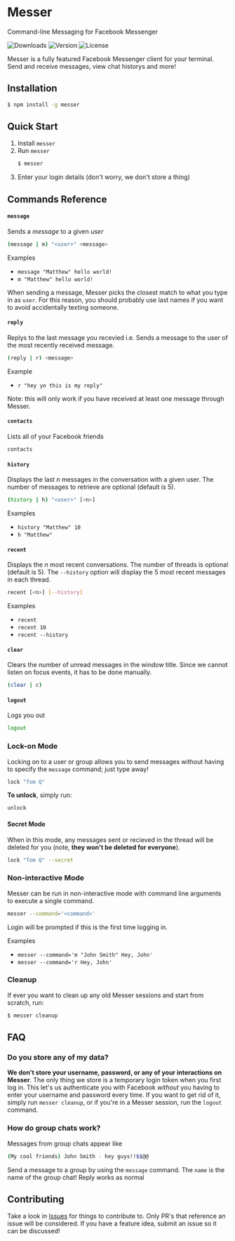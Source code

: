 # Messer

Command-line Messaging for Facebook Messenger

![Downloads](https://img.shields.io/npm/dm/messer.svg)
![Version](https://img.shields.io/npm/v/messer.svg)
![License](https://img.shields.io/npm/l/messer.svg)

Messer is a fully featured Facebook Messenger client for your terminal. Send and receive messages, view chat historys and more!

## Installation

```bash
$ npm install -g messer
```

## Quick Start

1. Install `messer`
2. Run `messer`
   ```bash
   $ messer
   ```
3. Enter your login details (don't worry, we don't store a thing)

## Commands Reference

#### `message`

Sends a _message_ to a given _user_

```bash
(message | m) "<user>" <message>
```

Examples

- `message "Matthew" hello world!`
- `m "Matthew" hello world!`

When sending a message, Messer picks the closest match to what you type in as `user`. For this reason, you should probably use last names if you want to avoid accidentally texting someone.

#### `reply`

Replys to the last message you recevied i.e. Sends a message to the user of the most recently received message.

```bash
(reply | r) <message>
```

Example

- `r "hey yo this is my reply"`

Note: this will only work if you have received at least one message through Messer.

#### `contacts`

Lists all of your Facebook friends

```bash
contacts
```

#### `history`

Displays the last _n_ messages in the conversation with a given user. The number of messages to retrieve are optional (default is 5).

```bash
(history | h) "<user>" [<n>]
```

Examples

- `history "Matthew" 10`
- `h "Matthew"`

#### `recent`

Displays the _n_ most recent conversations. The number of threads is optional (default is 5).
The `--history` option will display the 5 most recent messages in each thread.

```bash
recent [<n>] [--history]
```

Examples

- `recent`
- `recent 10`
- `recent --history`

#### `clear`

Clears the number of unread messages in the window title. Since we cannot listen on focus events, it has to be done manually.

```bash
(clear | c)
```

#### `logout`

Logs you out

```bash
logout
```

### Lock-on Mode

Locking on to a user or group allows you to send messages without having to specify the `message` command; just type away!

```bash
lock "Tom Q"
```

**To unlock**, simply run:

```bash
unlock
```

#### Secret Mode

When in this mode, any messages sent or recieved in the thread will be deleted for you (note, **they won't be deleted for everyone**).

```bash
lock "Tom Q" --secret
```

### Non-interactive Mode

Messer can be run in non-interactive mode with command line arguments to execute a single command.

```bash
messer --command='<command>'
```

Login will be prompted if this is the first time logging in.

Examples

- `messer --command='m "John Smith" Hey, John'`
- `messer --command='r Hey, John'`

### Cleanup

If ever you want to clean up any old Messer sessions and start from scratch, run:

```bash
$ messer cleanup
```

## FAQ

### Do you store any of my data?

**We don't store your username, password, or any of your interactions on Messer**. The only thing we store is a temporary login token when you first log in. This let's us authenticate you with Facebook _without_ you having to enter your username and password every time. If you want to get rid of it, simply run `messer cleanup`, or if you're in a Messer session, run the `logout` command.

### How do group chats work?

Messages from group chats appear like

```bash
(My cool friends) John Smith - hey guys!!$$@@
```

Send a message to a group by using the `message` command. The `name` is the name of the group chat! Reply works as normal

## Contributing

Take a look in [Issues](https://github.com/mjkaufer/Messer/issues) for things to contribute to. Only PR's that reference an issue will be considered. If you have a feature idea, submit an issue so it can be discussed!
